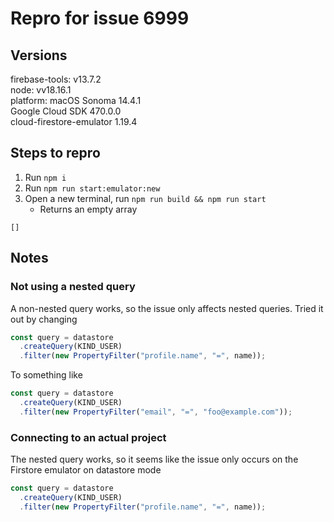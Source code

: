 # Repro for issue 6999

## Versions

firebase-tools: v13.7.2<br>
node: vv18.16.1 <br>
platform: macOS Sonoma 14.4.1<br>
Google Cloud SDK 470.0.0<br>
cloud-firestore-emulator 1.19.4<br>

## Steps to repro

1. Run `npm i`
1. Run `npm run start:emulator:new`
1. Open a new terminal, run `npm run build && npm run start`
   - Returns an empty array

```
[]
```

## Notes

### Not using a nested query

A non-nested query works, so the issue only affects nested queries. Tried it out by changing

```js
const query = datastore
  .createQuery(KIND_USER)
  .filter(new PropertyFilter("profile.name", "=", name));
```

To something like

```js
const query = datastore
  .createQuery(KIND_USER)
  .filter(new PropertyFilter("email", "=", "foo@example.com"));
```

### Connecting to an actual project

The nested query works, so it seems like the issue only occurs on the Firstore emulator on datastore mode

```js
const query = datastore
  .createQuery(KIND_USER)
  .filter(new PropertyFilter("profile.name", "=", name));
```
